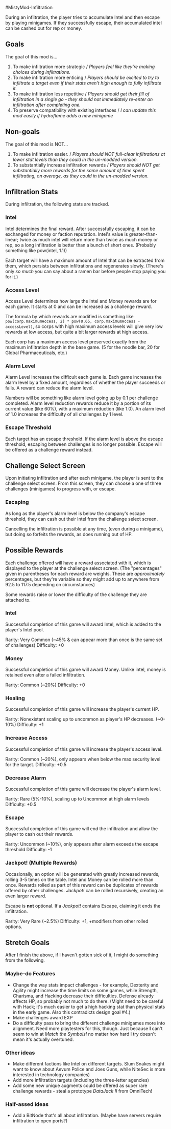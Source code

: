 #MistyMod-Infiltration

During an infiltration, the player tries to accumulate Intel and then escape by playing minigames. If they successfully escape, their accumulated intel can be cashed out for rep or money.

## Goals

The goal of this mod is...

1. To make infiltration more strategic / *Players feel like they're making choices during infiltrations.*
2. To make infiltration more enticing / *Players should be excited to try to infiltrate a target even if their stats aren't high enough to fully infiltrate it.*
3. To make infiltration less repetitive / *Players should get their fill of infiltration in a single go - they should not immediately re-enter an infiltration after completing one.*
4. To preserve compatibility with existing interfaces / *I can update this mod easily if hydroflame adds a new minigame*

## Non-goals

The goal of this mod is NOT...

1. To make infiltration easier. / *Players should NOT full-clear infiltrations at lower stat levels than they could in the un-modded version.*
2. To substantially increase infiltration rewards / *Players should NOT get substantially more rewards for the same amount of time spent infiltrating, on average, as they could in the un-modded version.*

## Infiltration Stats

During infiltration, the following stats are tracked.

### Intel

Intel determines the final reward. After successfully escaping, it can be exchanged for money or faction reputation. Intel's value is greater-than-linear; twice as much intel will return more than twice as much money or rep, so a long infiltration is better than a bunch of short ones. (Probably something like pow(intel, 1.1))

Each target will have a maximum amount of Intel that can be extracted from them, which persists between infiltrations and regenerates slowly. (There's only *so much* you can say about a ramen bar before people stop paying you for it.)

### Access Level

Access Level determines how large the Intel and Money rewards are for each game. It starts at 0 and can be increased as a challenge reward.

The formula by which rewards are modified is something like `pow(corp.maximumAccess, 2) * pow(0.65, corp.maximumAccess - accessLevel)`, so corps with high maximum access levels will give very low rewards at low access, but quite a bit larger rewards at high access.

Each corp has a maximum access level preserved exactly from the maximum infiltration depth in the base game. (5 for the noodle bar, 20 for Global Pharmaceuticals, etc.)

### Alarm Level

Alarm Level increases the difficult each game is. Each game increases the alarm level by a fixed amount, regardless of whether the player succeeds or fails. A reward can reduce the alarm level.

Numbers will be something like alarm level going up by 0.1 per challenge completed. Alarm level reduction rewards reduce it by a portion of its current value (like 60%), with a maximum reduction (like 1.0). An alarm level of 1.0 increases the difficulty of all challenges by 1 level.

### Escape Threshold

Each target has an escape threshold. If the alarm level is above the escape threshold, escaping between challenges is no longer possible. Escape will be offered as a challenge reward instead.

## Challenge Select Screen

Upon initiating infiltration and after each minigame, the player is sent to the challenge select screen. From this screen, they can choose a one of three challenges (minigames) to progress with, or escape.

### Escaping

As long as the player's alarm level is below the company's escape threshold, they can cash out their Intel from the challenge select screen.

Cancelling the infiltration is possible at any time, (even during a minigame), but doing so forfeits the rewards, as does running out of HP.

## Possible Rewards

Each challenge offered will have a reward associated with it, which is displayed to the player at the challenge select screen. (The "percentages" given in parentheses for each reward are weights. These are *approximately* percentages, but they're variable so they might add up to anywhere from 92.5 to 117.5 depending on circumstances)

Some rewards raise or lower the difficulty of the challenge they are attached to.

### Intel

Successful completion of this game will award  Intel, which is added to the player's Intel pool.

Rarity: Very Common (~45% & can appear more than once is the same set of challenges)
Difficulty: +0

### Money

Successful completion of this game will award Money. Unlike intel, money is retained even after a failed infiltration.

Rarity: Common (~20%)
Difficulty: +0

### Healing

Successful completion of this game will increase the player's current HP.

Rarity: Nonexistant scaling up to uncommon as player's HP decreases. (~0-10%)
Difficulty: +1

### Increase Access

Successful completion of this game will increase the player's access level.

Rarity: Common (~20%), only appears when below the max security level for the target.
Difficulty: +0.5

### Decrease Alarm

Successful completion of this game will decrease the player's alarm level.

Rarity: Rare (5%-10%), scaling up to Uncommon at high alarm levels
Difficulty: +0.5

### Escape

Successful completion of this game will end the infiltration and allow the player to cash out their rewards.

Rarity: Uncommon (~10%), only appears after alarm exceeds the escape threshold
Difficulty: -1

### Jackpot! (Multiple Rewards)

Occasionally, an option will be generated with greatly increased rewards, rolling 3-5 times on the table. Intel and Money can be rolled more than once. Rewards rolled as part of this reward can be duplicates of rewards offered by other challenges. *Jackpot!* can be rolled recursively, creating an even larger reward.

Escape is **not** optional. If a *Jackpot!* contains Escape, claiming it ends the infiltration.

Rarity: Very Rare (~2.5%)
Difficulty: +1, +modifiers from other rolled options.

## Stretch Goals

After I finish the above, if I haven't gotten sick of it, I might do something from the following.

### Maybe-do Features
* Change the way stats impact challenges - for example, Dexterity and Agility might increase the time limits on some games, while Strength, Charisma, and Hacking decrease their difficulties. Defense already affects HP, so probably not much to do there. (Might need to be careful with Hack; it's much easier to get a high hacking stat than physical stats in the early game. Also this contradicts design goal #4.)
* Make challenges award EXP
* Do a difficulty pass to bring the different challenge minigames more into alignment. Need more playtesters for this, though. Just because **I** can't seem to win at *Match the Symbols!* no matter how hard I try doesn't mean it's actually overtuned.

### Other ideas
* Make different factions like Intel on different targets. Slum Snakes might want to know about Aevum Police and Joes Guns, while NiteSec is more interested in technology companies)
* Add more infiltration targets (including the three-letter agencies)
* Add some new unique augments could be offered as super rare challenge rewards - steal a prototype *DataJack II* from OmniTech!

### Half-assed ideas
* Add a BitNode that's all about infiltration. (Maybe have servers require infiltration to open ports?)